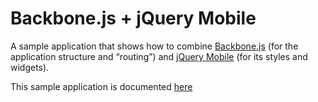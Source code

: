 # Backbone.js + jQuery Mobile #

A sample application that shows how to combine [Backbone.js](http://documentcloud.github.com/backbone/) (for the application structure and “routing”) and [jQuery Mobile](http://jquerymobile.com/) (for its styles and widgets).

This sample application is documented [here]( http://coenraets.org/blog/2012/03/using-backbone-js-with-jquery-mobile)